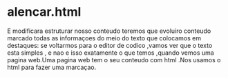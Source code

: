 # alencar.html
E modificara estruturar nosso conteudo
teremos que evoluiro conteudo marcado todas as informaçoes  do meio do texto que colocamos em destaques:
se voltarmos para o editor de codico ,vamos ver que o texto esta simples , e nao e isso exatamente  o que temos ,quando vemos uma pagina web.Uma pagina web tem o seu conteudo com html .Nos usamos o html para fazer uma marcaçao.

